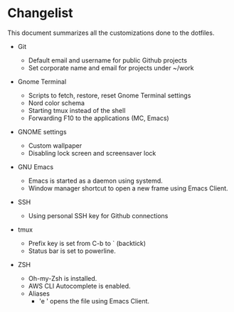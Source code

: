 # Changelist

This document summarizes all the customizations done to the dotfiles.

- Git
  - Default email and username for public Github projects
  - Set corporate name and email for projects under ~/work

- Gnome Terminal
  - Scripts to fetch, restore, reset Gnome Terminal settings
  - Nord color schema
  - Starting tmux instead of the shell
  - Forwarding F10 to the applications (MC, Emacs)

- GNOME settings
  - Custom wallpaper
  - Disabling lock screen and screensaver lock

- GNU Emacs
  - Emacs is started as a daemon using systemd.
  - Window manager shortcut to open a new frame using Emacs Client.

- SSH
  - Using personal SSH key for Github connections

- tmux
  - Prefix key is set from C-b to ` (backtick)
  - Status bar is set to powerline.

- ZSH
  - Oh-my-Zsh is installed.
  - AWS CLI Autocomplete is enabled.
  - Aliases
    - 'e <filename>' opens the file using Emacs Client.
